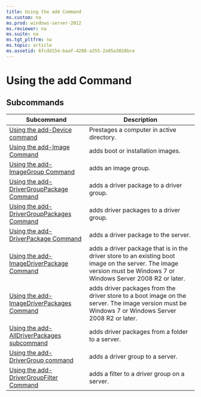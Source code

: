 ```yaml
---
title: Using the add Command
ms.custom: na
ms.prod: windows-server-2012
ms.reviewer: na
ms.suite: na
ms.tgt_pltfrm: na
ms.topic: article
ms.assetid: 6fcdd154-baaf-4288-a355-2a95a3028bce
---
```

# Using the add Command

## Subcommands

|Subcommand|Description|
|--------------|---------------|
|[Using the add-Device command](using-add-command/using-adddevice-command.md)|Prestages a computer in active directory.|
|[Using the add-Image Command](using-add-command/using-addimage-command.md)|adds boot or installation images.|
|[Using the add-ImageGroup Command](using-add-command/using-addimagegroup-command.md)|adds an image group.|
|[Using the add-DriverGroupPackage Command](using-add-command/using-adddrivergrouppackage-command.md)|adds a driver package to a driver group.|
|[Using the add-DriverGroupPackages Command](using-add-command/using-adddrivergrouppackages-command.md)|adds driver packages to a driver group.|
|[Using the add-DriverPackage Command]()|adds a driver package to the server.|
|[Using the add-ImageDriverPackage Command](using-add-command/using-addimagedriverpackage-command.md)|adds a driver package that is in the driver store to an existing boot image on the server. The image version must be Windows 7 or Windows Server 2008 R2 or later.|
|[Using the add-ImageDriverPackages Command](using-add-command/using-addimagedriverpackages-command.md)|adds driver packages from the driver store to a boot image on the server. The image version must be Windows 7 or Windows Server 2008 R2 or later.|
|[Using the add-AllDriverPackages subcommand](using-add-command/using-addalldriverpackages-subcommand.md)|adds driver packages from a folder to a server.|
|[Using the add-DriverGroup command](using-add-command/using-adddrivergroup-command.md)|adds a driver group to a server.|
|[Using the add-DriverGroupFilter Command]()|adds a filter to a driver group on a server.|


